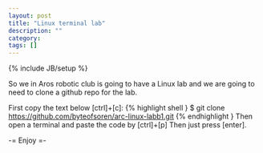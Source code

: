 ```yaml
---
layout: post
title: "Linux terminal lab"
description: ""
category: 
tags: []
---
```

{% include JB/setup %}

So we in Aros robotic club is going to have a Linux lab and we are 
going to need to clone a github repo for the lab.

First copy the text below [ctrl]+[c]:
{% highlight shell }
 $ git clone  https://github.com/byteofsoren/arc-linux-labb1.git
{% endhighlight }
Then open a terminal and paste the code by [ctrl]+[p]
Then just press [enter].

-= Enjoy =-
